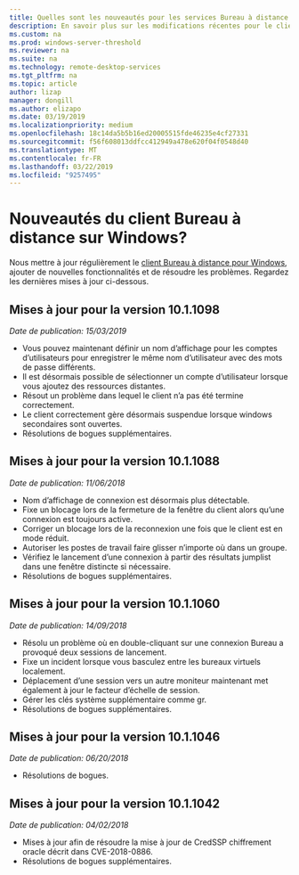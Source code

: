 ```yaml
---
title: Quelles sont les nouveautés pour les services Bureau à distance sur Windows?
description: En savoir plus sur les modifications récentes pour le client Bureau à distance pour Windows
ms.custom: na
ms.prod: windows-server-threshold
ms.reviewer: na
ms.suite: na
ms.technology: remote-desktop-services
ms.tgt_pltfrm: na
ms.topic: article
author: lizap
manager: dongill
ms.author: elizapo
ms.date: 03/19/2019
ms.localizationpriority: medium
ms.openlocfilehash: 18c14da5b5b16ed20005515fde46235e4cf27331
ms.sourcegitcommit: f56f608013ddfcc412949a478e620f04f0548d40
ms.translationtype: MT
ms.contentlocale: fr-FR
ms.lasthandoff: 03/22/2019
ms.locfileid: "9257495"
---
```

# Nouveautés du client Bureau à distance sur Windows?

Nous mettre à jour régulièrement le [client Bureau à distance pour Windows](windows.md), ajouter de nouvelles fonctionnalités et de résoudre les problèmes. Regardez les dernières mises à jour ci-dessous.

## Mises à jour pour la version 10.1.1098
*Date de publication: 15/03/2019*

- Vous pouvez maintenant définir un nom d’affichage pour les comptes d’utilisateurs pour enregistrer le même nom d’utilisateur avec des mots de passe différents.
- Il est désormais possible de sélectionner un compte d’utilisateur lorsque vous ajoutez des ressources distantes.
- Résout un problème dans lequel le client n’a pas été termine correctement.
- Le client correctement gère désormais suspendue lorsque windows secondaires sont ouvertes.
- Résolutions de bogues supplémentaires.

## Mises à jour pour la version 10.1.1088
*Date de publication: 11/06/2018*

- Nom d’affichage de connexion est désormais plus détectable.
- Fixe un blocage lors de la fermeture de la fenêtre du client alors qu’une connexion est toujours active.
- Corriger un blocage lors de la reconnexion une fois que le client est en mode réduit.
- Autoriser les postes de travail faire glisser n’importe où dans un groupe.
- Vérifiez le lancement d’une connexion à partir des résultats jumplist dans une fenêtre distincte si nécessaire.
- Résolutions de bogues supplémentaires.

## Mises à jour pour la version 10.1.1060
*Date de publication: 14/09/2018*

- Résolu un problème où en double-cliquant sur une connexion Bureau a provoqué deux sessions de lancement.
- Fixe un incident lorsque vous basculez entre les bureaux virtuels localement.
- Déplacement d’une session vers un autre moniteur maintenant met également à jour le facteur d’échelle de session. 
- Gérer les clés système supplémentaire comme gr.
- Résolutions de bogues supplémentaires.

## Mises à jour pour la version 10.1.1046
*Date de publication: 06/20/2018*

- Résolutions de bogues.

## Mises à jour pour la version 10.1.1042
*Date de publication: 04/02/2018*

- Mises à jour afin de résoudre la mise à jour de CredSSP chiffrement oracle décrit dans CVE-2018-0886.
- Résolutions de bogues supplémentaires.
